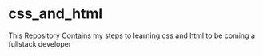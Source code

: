 # css_and_html
This Repository Contains my steps to learning css and html to be coming a fullstack developer
